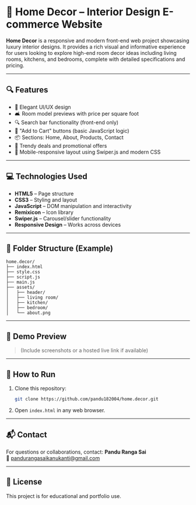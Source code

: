 # 🏡 Home Decor – Interior Design E-commerce Website

**Home Decor** is a responsive and modern front-end web project showcasing luxury interior designs. It provides a rich visual and informative experience for users looking to explore high-end room decor ideas including living rooms, kitchens, and bedrooms, complete with detailed specifications and pricing.

---

## 🔍 Features

- 🌟 Elegant UI/UX design
- 🛋️ Room model previews with price per square foot
- 🔍 Search bar functionality (front-end only)
- 🛒 "Add to Cart" buttons (basic JavaScript logic)
- 📦 Sections: Home, About, Products, Contact
- 💬 Trendy deals and promotional offers
- 📱 Mobile-responsive layout using Swiper.js and modern CSS

---

## 💻 Technologies Used

- **HTML5** – Page structure
- **CSS3** – Styling and layout
- **JavaScript** – DOM manipulation and interactivity
- **Remixicon** – Icon library
- **Swiper.js** – Carousel/slider functionality
- **Responsive Design** – Works across devices

---

## 📂 Folder Structure (Example)

```
home.decor/
├── index.html
├── style.css
├── script.js
├── main.js
├── assets/
│   ├── header/
│   ├── living room/
│   ├── kitchen/
│   ├── bedroom/
│   └── about.png
```

---

## 📸 Demo Preview

> (Include screenshots or a hosted live link if available)

---

## 🚀 How to Run

1. Clone this repository:
   ```bash
   git clone https://github.com/pandu182004/home.decor.git
   ```
2. Open `index.html` in any web browser.

---

## 📬 Contact

For questions or collaborations, contact:
**Pandu Ranga Sai**  
📧 [pandurangasaikanukanti@gmail.com](mailto:pandurangasaikanukanti@gmail.com)

---

## 📄 License

This project is for educational and portfolio use.